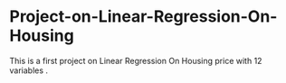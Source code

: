 # Project-on-Linear-Regression-On-Housing
This is a first project on Linear Regression On Housing price with 12 variables .
